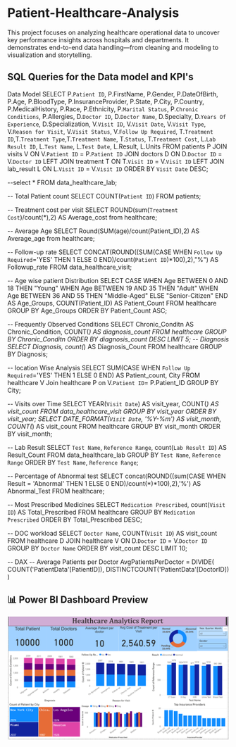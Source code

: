 # Patient-Healthcare-Analysis
This project focuses on analyzing healthcare operational data to uncover key performance insights across hospitals and departments. It demonstrates end-to-end data handling—from cleaning and modeling to visualization and storytelling.

## SQL Queries for the Data model and KPI's

Data Model 
SELECT P.`Patient ID`, P.FirstName,  P.Gender, P.DateOfBirth, P.Age, P.BloodType, P.InsuranceProvider, 
 P.State, P.City, P.Country, P.MedicalHistory, P.Race, P.Ethnicity, P.`Marital Status`, P.`Chronic Conditions`, 
 P.Allergies, D.`Doctor ID`, D.`Doctor Name`, D.Specialty, D.`Years Of Experience`, D.Specialization,
 V.`Visit ID`, V.`Visit Date`, V.`Visit Type`, V.`Reason for Visit`, V.`Visit Status`, V.`Follow Up Required`,
 T.`Treatment ID`,T.`Treatment Type`,T.`Treatment Name`, T.`Status`, T.`Treatment Cost`,
 L.`Lab Result ID`, L.`Test Name`, L.`Test Date`, L.Result, L.Units
 FROM patients P
 JOIN visits V ON V.`Patient ID` = P.`Patient ID` 
 JOIN doctors D ON D.`Doctor ID` = V.`Doctor ID`
 LEFT JOIN treatment T ON T.`Visit ID` = V.`Visit ID`
 LEFT JOIN lab_result L ON L.`Visit ID` = V.`Visit ID`
 ORDER BY `Visit Date` DESC;
 
 --select * FROM data_healthcare_lab;
 
 -- Total Patient count 
 SELECT COUNT(`Patient ID`) FROM patients;
 
 -- Treatment cost per visit 
SELECT ROUND(sum(`Treatment Cost`)/count(*),2) AS Average_cost from healthcare;
 
 -- Average Age
 SELECT Round(SUM(age)/count(Patient_ID),2) AS Average_age from healthcare;
 
-- Follow-up rate
SELECT CONCAT(ROUND((SUM(CASE WHEN `Follow Up Required`='YES' THEN 1 ELSE 0 END)/count(`Patient ID`)*100),2),"%") AS Followup_rate FROM data_healthcare_visit;

-- Age wise patient Distribution 
SELECT CASE 
 WHEN Age BETWEEN 0 AND 18 THEN "Young" 
 WHEN Age BETWEEN 19 AND 35 THEN "Adult" 
 WHEN Age BETWEEN 36 AND 55 THEN "Middle-Aged"
 ELSE "Senior-Citizen"
 END AS Age_Groups, COUNT(Patient_ID) AS Patient_Count FROM healthcare
 GROUP BY Age_Groups ORDER BY Patient_Count ASC;
 
-- Frequently Observed Conditions
SELECT Chronic_Conditn AS Chronic_Condition, COUNT(*) AS diagnosis_count
FROM healthcare
GROUP BY Chronic_Conditn
ORDER BY diagnosis_count DESC
LIMIT 5;
-- Diagnosis 
SELECT Diagnosis, count(*) AS Diagnosis_Count FROM healthcare 
GROUP BY Diagnosis;

-- location Wise Analysis
SELECT SUM(CASE WHEN `Follow Up Required`='YES' THEN 1 ELSE 0 END) AS Patient_count, City 
FROM healthcare V Join healthcare P on V.`Patient ID`= P.Patient_ID GROUP BY City; 

-- Visits over Time
SELECT 
    YEAR(`Visit Date`) AS visit_year,
    COUNT(*) AS visit_count
FROM data_healthcare_visit
GROUP BY visit_year
ORDER BY visit_year;
SELECT 
    DATE_FORMAT(`Visit Date`, '%Y-%m') AS visit_month,
    COUNT(*) AS visit_count
FROM healthcare
GROUP BY visit_month
ORDER BY visit_month;

-- Lab Result 
SELECT `Test Name`, `Reference Range`, count(`Lab Result ID`) AS Result_Count 
FROM data_healthcare_lab 
GROUP BY `Test Name`, `Reference Range`
ORDER BY `Test Name`, `Reference Range`;

-- Percentage of Abnormal test
SELECT 
concat(ROUND((sum(CASE WHEN Result = 'Abnormal' THEN 1 ELSE 0 END)/count(*)*100),2),'%') 
AS Abnormal_Test FROM healthcare;

-- Most Prescribed Medicines 
SELECT `Medication Prescribed`, count(`Visit ID`) AS Total_Prescribed 
FROM healthcare GROUP BY `Medication Prescribed`
ORDER BY Total_Prescribed DESC;

-- DOC workload
SELECT 
    `Doctor Name`,
    COUNT(`Visit ID`) AS visit_count
FROM healthcare D 
JOIN healthcare V 
ON D.`Doctor ID` = V.`Doctor ID`
GROUP BY `Doctor Name`
ORDER BY visit_count DESC
LIMIT 10;

-- DAX 
-- Average Patients per Doctor
AvgPatientsPerDoctor = 
DIVIDE(
    COUNT('PatientData'[PatientID]),
    DISTINCTCOUNT('PatientData'[DoctorID])
)
## 📊 Power BI Dashboard Preview

![Power BI Dashboard](Images/Healthcare_Analysis_report.png)
